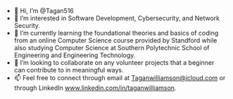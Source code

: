 - 👋 Hi, I’m @Tagan516
- 👀 I’m interested in Software Development, Cybersecurity, and Network Security.
- 🌱 I’m currently learning the foundational theories and basics of coding from an online Computer Science course provided by Standford while also studying Computer Science at Southern Polytechnic School of Engineering and Engineering Technology.
- 💞️ I’m looking to collaborate on any volunteer projects that a beginner can contribute to in meaningful ways.
- 📫 Feel free to connect through email at Taganwilliamson@icloud.com or through LinkedIn www.linkedin.com/in/taganwilliamson. 

<!---
Tagan516/Tagan516 is a ✨ special ✨ repository because its `README.md` (this file) appears on your GitHub profile.
You can click the Preview link to take a look at your changes.
--->
